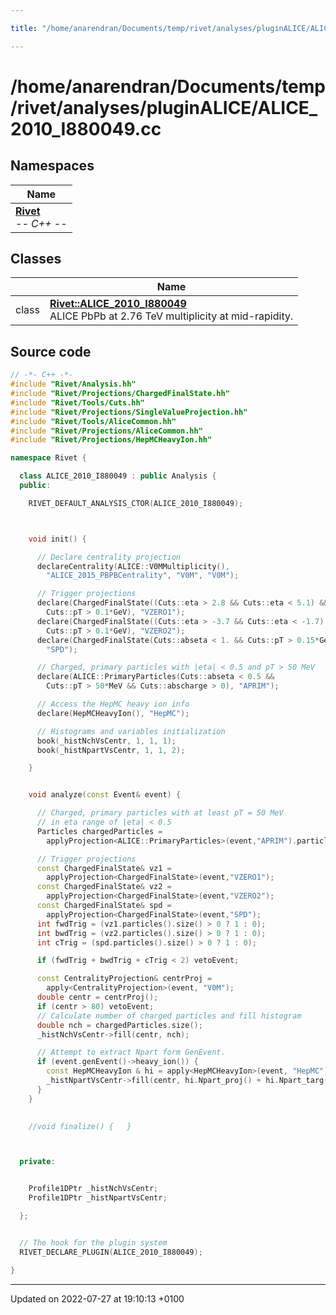```yaml
---

title: "/home/anarendran/Documents/temp/rivet/analyses/pluginALICE/ALICE_2010_I880049.cc"

---
```


# /home/anarendran/Documents/temp/rivet/analyses/pluginALICE/ALICE_2010_I880049.cc



## Namespaces

| Name           |
| -------------- |
| **[Rivet](http://example.org/namespaces/namespacerivet/)** <br>-*- C++ -*-  |

## Classes

|                | Name           |
| -------------- | -------------- |
| class | **[Rivet::ALICE_2010_I880049](http://example.org/classes/classrivet_1_1alice__2010__i880049/)** <br>ALICE PbPb at 2.76 TeV multiplicity at mid-rapidity.  |




## Source code

```cpp
// -*- C++ -*-
#include "Rivet/Analysis.hh"
#include "Rivet/Projections/ChargedFinalState.hh"
#include "Rivet/Tools/Cuts.hh"
#include "Rivet/Projections/SingleValueProjection.hh"
#include "Rivet/Tools/AliceCommon.hh"
#include "Rivet/Projections/AliceCommon.hh"
#include "Rivet/Projections/HepMCHeavyIon.hh"

namespace Rivet {

  class ALICE_2010_I880049 : public Analysis {    
  public:

    RIVET_DEFAULT_ANALYSIS_CTOR(ALICE_2010_I880049);



    void init() {

      // Declare centrality projection
      declareCentrality(ALICE::V0MMultiplicity(),
        "ALICE_2015_PBPBCentrality", "V0M", "V0M");

      // Trigger projections
      declare(ChargedFinalState((Cuts::eta > 2.8 && Cuts::eta < 5.1) &&
        Cuts::pT > 0.1*GeV), "VZERO1");
      declare(ChargedFinalState((Cuts::eta > -3.7 && Cuts::eta < -1.7) &&
        Cuts::pT > 0.1*GeV), "VZERO2");
      declare(ChargedFinalState(Cuts::abseta < 1. && Cuts::pT > 0.15*GeV),
        "SPD");

      // Charged, primary particles with |eta| < 0.5 and pT > 50 MeV
      declare(ALICE::PrimaryParticles(Cuts::abseta < 0.5 &&
        Cuts::pT > 50*MeV && Cuts::abscharge > 0), "APRIM");

      // Access the HepMC heavy ion info
      declare(HepMCHeavyIon(), "HepMC");

      // Histograms and variables initialization
      book(_histNchVsCentr, 1, 1, 1);
      book(_histNpartVsCentr, 1, 1, 2);

    }


    void analyze(const Event& event) {

      // Charged, primary particles with at least pT = 50 MeV
      // in eta range of |eta| < 0.5
      Particles chargedParticles =
        applyProjection<ALICE::PrimaryParticles>(event,"APRIM").particles();

      // Trigger projections
      const ChargedFinalState& vz1 =
        applyProjection<ChargedFinalState>(event,"VZERO1");
      const ChargedFinalState& vz2 =
        applyProjection<ChargedFinalState>(event,"VZERO2");
      const ChargedFinalState& spd =
        applyProjection<ChargedFinalState>(event,"SPD");
      int fwdTrig = (vz1.particles().size() > 0 ? 1 : 0);
      int bwdTrig = (vz2.particles().size() > 0 ? 1 : 0);
      int cTrig = (spd.particles().size() > 0 ? 1 : 0);

      if (fwdTrig + bwdTrig + cTrig < 2) vetoEvent;

      const CentralityProjection& centrProj =
        apply<CentralityProjection>(event, "V0M");
      double centr = centrProj();
      if (centr > 80) vetoEvent;
      // Calculate number of charged particles and fill histogram
      double nch = chargedParticles.size();
      _histNchVsCentr->fill(centr, nch);

      // Attempt to extract Npart form GenEvent.
      if (event.genEvent()->heavy_ion()) {
        const HepMCHeavyIon & hi = apply<HepMCHeavyIon>(event, "HepMC");
        _histNpartVsCentr->fill(centr, hi.Npart_proj() + hi.Npart_targ());
      }
    }

    
    //void finalize() {   }



  private:


    Profile1DPtr _histNchVsCentr;
    Profile1DPtr _histNpartVsCentr;

  };


  // The hook for the plugin system
  RIVET_DECLARE_PLUGIN(ALICE_2010_I880049);

}
```


-------------------------------

Updated on 2022-07-27 at 19:10:13 +0100
